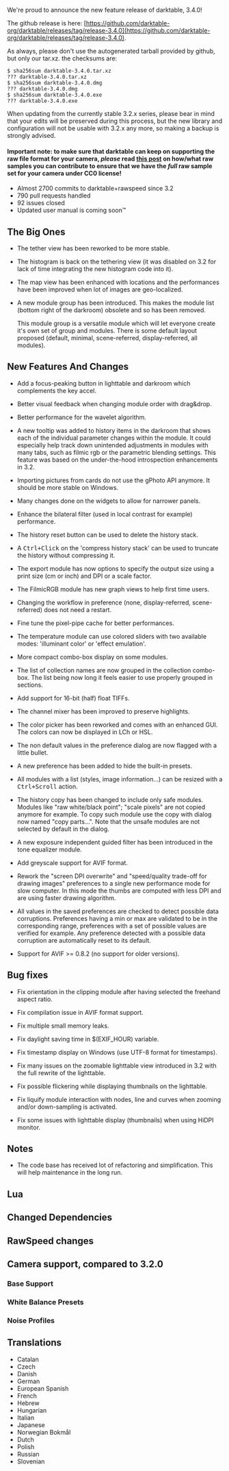 We're proud to announce the new feature release of darktable, 3.4.0!

The github release is here: [https://github.com/darktable-org/darktable/releases/tag/release-3.4.0](https://github.com/darktable-org/darktable/releases/tag/release-3.4.0).

As always, please don't use the autogenerated tarball provided by
github, but only our tar.xz. the checksums are:

```
$ sha256sum darktable-3.4.0.tar.xz
??? darktable-3.4.0.tar.xz
$ sha256sum darktable-3.4.0.dmg
??? darktable-3.4.0.dmg
$ sha256sum darktable-3.4.0.exe
??? darktable-3.4.0.exe
```

When updating from the currently stable 3.2.x series, please bear in
mind that your edits will be preserved during this process, but the new
library and configuration will not be usable with 3.2.x any more, so
making a backup is strongly advised.

#### Important note: to make sure that darktable can keep on supporting the raw file format for your camera, *please* read [this post](https://discuss.pixls.us/t/raw-samples-wanted/5420?u=lebedevri) on how/what raw samples you can contribute to ensure that we have the *full* raw sample set for your camera under CC0 license!

- Almost 2700 commits to darktable+rawspeed since 3.2
- 790 pull requests handled
- 92 issues closed
- Updated user manual is coming soon™

## The Big Ones

- The tether view has been reworked to be more stable.

- The histogram is back on the tethering view (it was disabled on 3.2
  for lack of time integrating the new histogram code into it).

- The map view has been enhanced with locations and the performances
  have been improved when lot of images are geo-localized.

- A new module group has been introduced. This makes the module list
  (bottom right of the darkroom) obsolete and so has been removed.

  This module group is a versatile module which will let everyone
  create it's own set of group and modules. There is some default
  layout proposed (default, minimal, scene-referred, display-referred,
  all modules).

## New Features And Changes

- Add a focus-peaking button in lighttable and darkroom which
  complements the key accel.

- Better visual feedback when changing module order with drag&drop.

- Better performance for the wavelet algorithm.

- A new tooltip was added to history items in the darkroom that shows
  each of the individual parameter changes within the module. It could
  especially help track down unintended adjustments in modules with
  many tabs, such as filmic rgb or the parametric blending
  settings. This feature was based on the under-the-hood introspection
  enhancements in 3.2.

- Importing pictures from cards do not use the gPhoto API anymore. It
  should be more stable on Windows.

- Many changes done on the widgets to allow for narrower panels.

- Enhance the bilateral filter (used in local contrast for example) performance.

- The history reset button can be used to delete the history stack.

- A <kbd>Ctrl+Click</kbd> on the 'compress history stack' can be used to
  truncate the history without compressing it.

- The export module has now options to specify the output size using a
  print size (cm or inch) and DPI or a scale factor.

- The FilmicRGB module has new graph views to help first time users.

- Changing the workflow in preference (none, display-referred,
  scene-referred) does not need a restart.

- Fine tune the pixel-pipe cache for better performances.

- The temperature module can use colored sliders with two available
  modes: 'illuminant color' or 'effect emulation'.

- More compact combo-box display on some modules.

- The list of collection names are now grouped in the collection
  combo-box. The list being now long it feels easier to use properly
  grouped in sections.

- Add support for 16-bit (half) float TIFFs.

- The channel mixer has been improved to preserve highlights.

- The color picker has been reworked and comes with an enhanced
  GUI. The colors can now be displayed in LCh or HSL.

- The non default values in the preference dialog are now flagged with
  a little bullet.

- A new preference has been added to hide the built-in presets.

- All modules with a list (styles, image information...) can be
  resized with a <kbd>Ctrl+Scroll</kbd> action.

- The history copy has been changed to include only safe
  modules. Modules like "raw white/black point"; "scale pixels" are
  not copied anymore for example. To copy such module use the copy
  with dialog now named "copy parts...". Note that the unsafe modules
  are not selected by default in the dialog.

- A new exposure independent guided filter has been introduced in the
  tone equalizer module.

- Add greyscale support for AVIF format.

- Rework the "screen DPI overwrite" and "speed/quality trade-off for
  drawing images" preferences to a single new performance mode for
  slow computer. In this mode the thumbs are computed with less DPI
  and are using faster drawing algorithm.

- All values in the saved preferences are checked to detect possible
  data corruptions. Preferences having a min or max are validated to
  be in the corresponding range, preferences with a set of possible
  values are verified for example. Any preference detected with a
  possible data corruption are automatically reset to its default.

- Support for AVIF >= 0.8.2 (no support for older versions).

## Bug fixes

- Fix orientation in the clipping module after having selected the freehand aspect ratio.

- Fix compilation issue in AVIF format support.

- Fix multiple small memory leaks.

- Fix daylight saving time in $(EXIF_HOUR) variable.

- Fix timestamp display on Windows (use UTF-8 format for timestamps).

- Fix many issues on the zoomable lighttable view introduced in 3.2
  with the full rewrite of the lighttable.

- Fix possible flickering while displaying thumbnails on the lighttable.

- Fix liquify module interaction with nodes, line and curves when
  zooming and/or down-sampling is activated.

- Fix some issues with lighttable display (thumbnails) when using
  HiDPI monitor.

## Notes

- The code base has received lot of refactoring and
  simplification. This will help maintenance in the long run.

## Lua


## Changed Dependencies


## RawSpeed changes


## Camera support, compared to 3.2.0

### Base Support


### White Balance Presets


### Noise Profiles


## Translations

- Catalan
- Czech
- Danish
- German
- European Spanish
- French
- Hebrew
- Hungarian
- Italian
- Japanese
- Norwegian Bokmål
- Dutch
- Polish
- Russian
- Slovenian
